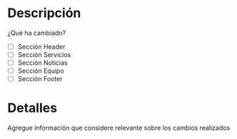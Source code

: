 # Descripción

¿Qué ha cambiado?

- [ ] Sección Header
- [ ] Sección Servicios
- [ ] Sección Noticias
- [ ] Sección Equipo
- [ ] Sección Footer

# Detalles
Agregue información que considere relevante sobre los cambios realizados
